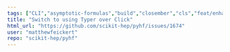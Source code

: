 ```yaml
---
tags: ["CLI","asymptotic-formulas","build","closember","cls","feat/enhancement","frequentist-statistics","help-wanted","hep","hep-ex","high-energy-physics","histfactory","jax","numpy","python","pytorch","scientific-computations","scikit-hep","scipy","statistical-inference","statistics","tensorflow"]
title: "Switch to using Typer over Click"
html_url: "https://github.com/scikit-hep/pyhf/issues/1674"
user: "matthewfeickert"
repo: "scikit-hep/pyhf"
---
```



